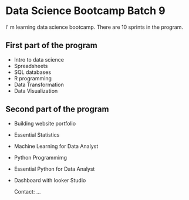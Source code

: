 # Data Science Bootcamp Batch 9

I' m learning data science bootcamp. There are 10 sprints in the program.

## First part of the program

- Intro to data science
- Spreadsheets
- SQL databases
- R programming
- Data Transformation
- Data Visualization

## Second part of the program

- Building website portfolio
- Essential Statistics
- Machine Learning for Data Analyst
- Python Programmimg
- Essential Python for Data Analyst
- Dashboard with looker Studio

  Contact: ...
